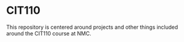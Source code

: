 # CIT110
This repository is centered around projects and other things included around the CIT110 course at NMC.
